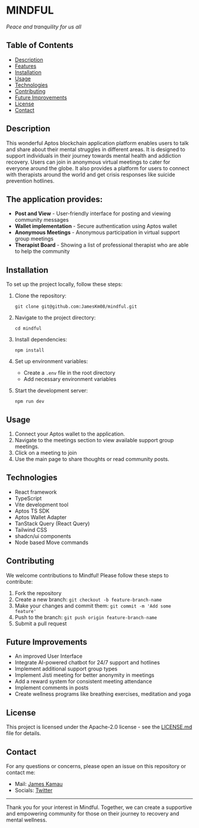 # MINDFUL
*Peace and tranquility for us all*

## Table of Contents
- [Description](#description)
- [Features](#features)
- [Installation](#installation)
- [Usage](#usage)
- [Technologies](#technologies)
- [Contributing](#contributing)
- [Future Improvements](#future-improvements)
- [License](#license)
- [Contact](#contact)

## Description
This wonderful Aptos blockchain application platform enables users to talk and share about their mental struggles in different areas.
It is designed to support individuals in their journey towards mental health and addiction recovery.
Users can join in anonymous virtual meetings to cater for everyone around the globe. It also provides a platform for users to connect with therapists around the world and get crisis responses like suicide prevention hotlines.

## The application provides:

- **Post and View** - User-friendly interface for posting and viewing community messages
- **Wallet implementation** - Secure authentication using Aptos wallet
- **Anonymous Meetings** - Anonymous participation in virtual support group meetings
- **Therapist Board** - Showing a list of professional therapist who are able to help the community

## Installation

To set up the project locally, follow these steps:

1. Clone the repository:
   ```
   git clone git@github.com:JamesKm08/mindful.git
   ```
2. Navigate to the project directory:
   ```
   cd mindful
   ```
3. Install dependencies:
   ```
   npm install
   ```
4. Set up environment variables:
    - Create a `.env` file in the root directory
    - Add necessary environment variables

5. Start the development server:
   ```
   npm run dev
   ```

## Usage

1. Connect your Aptos wallet to the application.
2. Navigate to the meetings section to view available support group meetings.
3. Click on a meeting to join
4. Use the main page to share thoughts or read community posts.

## Technologies

- React framework
- TypeScript
- Vite development tool
- Aptos TS SDK
- Aptos Wallet Adapter
- TanStack Query (React Query)
- Tailwind CSS
- shadcn/ui components
- Node based Move commands

## Contributing

We welcome contributions to Mindful! Please follow these steps to contribute:

1. Fork the repository
2. Create a new branch: `git checkout -b feature-branch-name`
3. Make your changes and commit them: `git commit -m 'Add some feature'`
4. Push to the branch: `git push origin feature-branch-name`
5. Submit a pull request

## Future Improvements
- An improved User Interface
- Integrate AI-powered chatbot for 24/7 support and hotlines
- Implement additional support group types
- Implement Jisti meeting for better anonymity in meetings
- Add a reward system for consistent meeting attendance
- Implement comments in posts
- Create wellness programs like breathing exercises, meditation and yoga

## License

This project is licensed under the Apache-2.0 license - see the [LICENSE.md](LICENSE.md) file for details.

## Contact

For any questions or concerns, please open an issue on this repository or contact me:

- Mail: [James Kamau](mailto:jmkamau08@gmail.com)
- Socials: [Twitter](https://x.com/KamauTheSecond)

---

Thank you for your interest in Mindful. Together, we can create a supportive and empowering community for those on their journey to recovery and mental wellness.